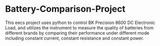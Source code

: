 # Battery-Comparison-Project
This eecs project uses python to control BK Precision 8600 DC Electronic Load, and utilizes the instrument to measure the quality of batteries from different brands by comparing their performance under different mode including constant current, constant resistance and constant power.
